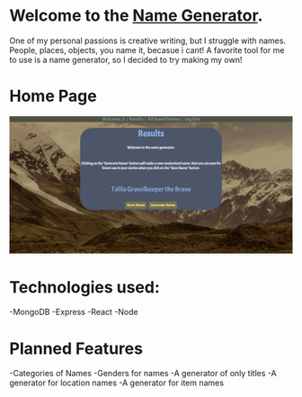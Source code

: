 # Welcome to the <a href="https://name-generator.herokuapp.com/">Name Generator<a>.

One of my personal passions is creative writing, but I struggle with names.  People, places, objects, you name it, becasue i cant! 
A favorite tool for me to use is a name generator, so I decided to try making my own!

# Home Page
![](public/Screenshot.png)

# Technologies used:
-MongoDB
-Express
-React
-Node

# Planned Features
-Categories of Names
-Genders for names
-A generator of only titles
-A generator for location names
-A generator for item names